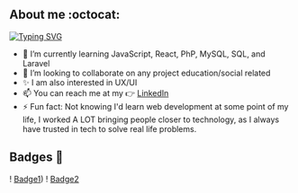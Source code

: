 ## About me :octocat:

[![Typing SVG](https://readme-typing-svg.demolab.com?font=Fira+Code&pause=1000&color=C570E1&width=435&lines=Hello+World!+It's+Jess!+;Full+Stack+Developer+and+React+lover+%3C3)](https://git.io/typing-svg)
- 🌱 I’m currently learning JavaScript, React, PhP, MySQL, SQL, and Laravel
- 👯 I’m looking to collaborate on any project education/social related
- ✨ I am also interested in UX/UI
- 📫 You can reach me at my 👉 [LinkedIn](https://www.linkedin.com/in/jessica-rios-maneiro/) 
- ⚡ Fun fact: Not knowing I'd learn web development at some point of my life, I worked A LOT bringing people closer to technology, as I always have trusted in tech to solve real life problems. 

## Badges :medal_sports:

 ! [Badge1](https://images.credly.com/size/220x220/images/dd747f80-8831-4034-89eb-9f9f08496a3e/image.png))
 ! [Badge2](https://www.scrummanager.com/intranet/files/credential/6/smalllogo.png?1678363651044)
